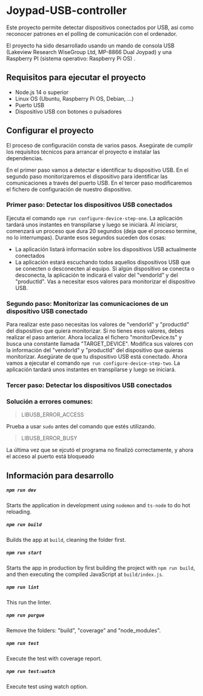 # Joypad-USB-controller

Este proyecto permite detectar dispositivos conectados por USB, así como reconocer patrones en el polling de comunicación con el ordenador. 

El proyecto ha sido desarrollado usando un mando de consola USB (Lakeview Research WiseGroup Ltd, MP-8866 Dual Joypad) y una Raspberry PI (sistema operativo: Raspberry Pi OS) .

## Requisitos para ejecutar el proyecto
* Node.js 14 o superior
* Linux OS (Ubuntu, Raspberry Pi OS, Debian, ...)
* Puerto USB
* Dispositivo USB con botones o pulsadores

## Configurar el proyecto
El proceso de configuración consta de varios pasos. Asegúrate de cumplir los requisitos técnicos para arrancar el proyecto e instalar las dependencias. 

En el primer paso vamos a detectar e identificar tu dispositivo USB. 
En el segundo paso monitorizaremos el dispositivo para identificar las comunicaciones a través del puerto USB.
En el tercer paso modificaremos el fichero de configuración de nuestro dispositivo.

### Primer paso: Detectar los dispositivos USB conectados
Ejecuta el comando `npm run configure-device-step-one`. La aplicación tardará unos instantes en transpilarse y luego se iniciará. Al iniciarsr, comenzará un proceso que dura 20 segundos (deja que el proceso termine, no lo interrumpas). Durante esos segundos suceden dos cosas: 
* La aplicación listará información sobre los dispositivos USB actualmente conectados
* La aplicación estará escuchando todos aquellos dispositivos USB que se conecten o desconecten al equipo. Si algún dispositivo se conecta o desconecta, la aplicación te indicará el valor del "vendorId" y del "productId". 
Vas a necesitar esos valores para monitorizar el dispositivo USB.

### Segundo paso: Monitorizar las comunicaciones de un dispositivo USB conectado
Para realizar este paso necesitas los valores de "vendorId" y "productId" del dispositivo que quiera monitorizar. Si no tienes esos valores, debes realizar el paso anterior. 
Ahora localiza el fichero "monitorDevice.ts" y busca una constante llamada "TARGET_DEVICE". Modifica sus valores con la información del "vendorId" y "productId" del dispositivo que quieras monitorizar. 
Asegúrate de que tu dispositivo USB está conectado. 
Ahora vamos a ejecutar el comando `npm run configure-device-step-two`. La aplicación tardará unos instantes en transpilarse y luego se iniciará.

### Tercer paso: Detectar los dispositivos USB conectados


### Solución a errores comunes: 

> LIBUSB_ERROR_ACCESS

Prueba a usar `sudo` antes del comando que estés utilizando.

> LIBUSB_ERROR_BUSY

La última vez que se ejcutó el programa no finalizó correctamente, y ahora el acceso al puerto está bloqueado


## Información para desarrollo

##### `npm run dev`

Starts the application in development using `nodemon` and `ts-node` to do hot reloading.

##### `npm run build`

Builds the app at `build`, cleaning the folder first.

##### `npm run start`

Starts the app in production by first building the project with `npm run build`, and then executing the compiled JavaScript at `build/index.js`.

##### `npm run lint`

This run the linter.

##### `npm run purgue`

Remove the folders: "build", "coverage" and "node_modules".

##### `npm run test`

Execute the test with coverage report.

##### `npm run test:watch`

Execute test using watch option.
